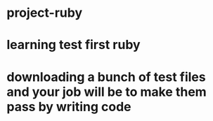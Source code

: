 # project-ruby
# learning test first ruby
# downloading a bunch of test files and your job will be to make them pass by writing code
